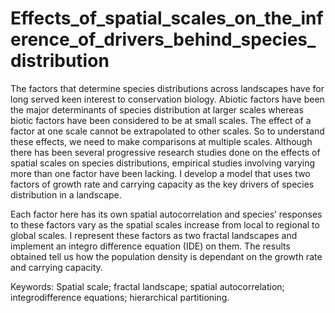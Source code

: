# Effects_of_spatial_scales_on_the_inference_of_drivers_behind_species_distribution
The factors that determine species distributions across landscapes have for long served keen interest to conservation biology. Abiotic factors have been the major determinants of species distribution at larger scales whereas biotic
factors have been considered to be at small scales. The effect of a factor at one scale cannot be extrapolated to other scales. So to understand these effects, we need to make comparisons at multiple scales. Although there has been
several progressive research studies done on the effects of spatial scales on species distributions, empirical studies involving varying more than one factor have been lacking. I develop a model that uses two factors of growth rate
and carrying capacity as the key drivers of species distribution in a landscape.

Each factor here has its own spatial autocorrelation and species’ responses to these factors vary as the spatial scales increase from local to regional to global scales. I represent these factors as two fractal landscapes and implement an
integro difference equation (IDE) on them. The results obtained tell us how the population density is dependant on the growth rate and carrying capacity.

Keywords: Spatial scale; fractal landscape; spatial autocorrelation; integrodifference equations; hierarchical partitioning.
